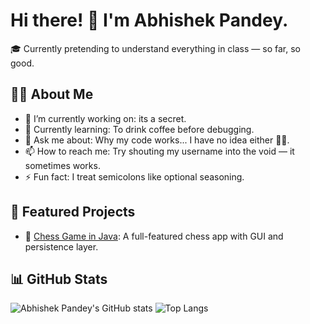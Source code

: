 # Hi there! 👋 I'm Abhishek Pandey.

🎓 Currently pretending to understand everything in class — so far, so good.

## 👨‍💻 About Me

- 🔭 I’m currently working on: its a secret.
- 🌱 Currently learning: To drink coffee before debugging.
- 💬 Ask me about: Why my code works... I have no idea either 🤷‍♂️.
- 📫 How to reach me: Try shouting my username into the void — it sometimes works.
- ⚡ Fun fact: I treat semicolons like optional seasoning.

## 📂 Featured Projects

- 🔗 [Chess Game in Java](https://github.com/abhishekdpandey18/CheckMate-Java): A full-featured chess app with GUI and persistence layer.

## 📊 GitHub Stats

![Abhishek Pandey's GitHub stats](https://github-readme-stats.vercel.app/api?username=abhishekdpandey18&show_icons=true&theme=radical)
![Top Langs](https://github-readme-stats.vercel.app/api/top-langs/?username=abhishekdpandey18&layout=compact&theme=radical)

<!---
abhishekdpandey18/abhishekdpandey18 is a ✨ special ✨ repository because its `README.md` (this file) appears on your GitHub profile.
You can click the Preview link to take a look at your changes.
--->
